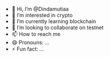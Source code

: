 - 👋 Hi, I’m @Dindamutiaa
- 👀 I’m interested in crypto
- 🌱 I’m currently learning blockchain
- 💞️ I’m looking to collaborate on testnet
- 📫 How to reach me 
- 😄 Pronouns: ...
- ⚡ Fun fact: ...

<!---
Dindamutiaa/Dindamutiaa is a ✨ special ✨ repository because its `README.md` (this file) appears on your GitHub profile.
You can click the Preview link to take a look at your changes.
--->

